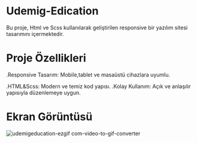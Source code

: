 # Udemig-Edication

Bu proje, Html ve Scss kullanılarak geliştirilen responsive bir yazılım sitesi tasarımını içermektedir.

# Proje Özellikleri
.Responsive Tasarım: Mobile,tablet ve masaüstü cihazlara uyumlu.

.HTML&Scss: Modern ve temiz kod yapısı. .Kolay Kullanım: Açık ve anlaşılır yapısıyla düzenlemeye uygun.

# Ekran Görüntüsü
![udemigeducation-ezgif com-video-to-gif-converter](https://github.com/user-attachments/assets/07a6e480-f389-478b-ac7d-8e5b82ac14b5)

